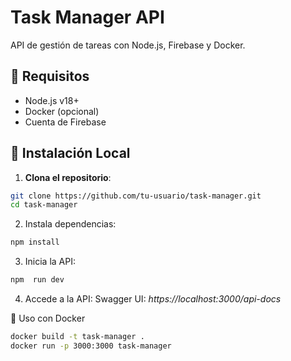 # Task Manager API

API de gestión de tareas con Node.js, Firebase y Docker.

## 🔧 Requisitos
- Node.js v18+
- Docker (opcional)
- Cuenta de Firebase

## 🚀 Instalación Local

1. **Clona el repositorio**:
```bash
git clone https://github.com/tu-usuario/task-manager.git
cd task-manager
```
2. Instala dependencias:
```bash
npm install
```
3. Inicia la API:
```bash
npm  run dev
```

4. Accede a la API:
Swagger UI: *https://localhost:3000/api-docs*

🐳 Uso con Docker

```bash
docker build -t task-manager .
docker run -p 3000:3000 task-manager
```
